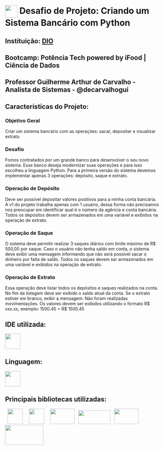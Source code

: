 <h1>
    <a href="https://www.dio.me/">
     <img align="center" width="40px" src="https://hermes.digitalinnovation.one/assets/diome/logo-minimized.png"></a>
    <span> Desafio de Projeto: Criando um Sistema Bancário com Python
</h1>

## Instituição: [DIO](https://web.dio.me/home)

## Bootcamp: Potência Tech powered by iFood | Ciência de Dados

## Professor Guilherme Arthur de Carvalho - Analista de Sistemas - @decarvalhogui

## Características do Projeto:

### Objetivo Geral
Criar um sistema bancário com as operações: sacar, depositar e visualizar extrato.

### Desafio
Fomos contratados por um grande banco para desenvolver o seu novo sistema. Esse banco deseja modernizar suas operações e para isso escolheu a linguagem Python. Para a primeira versão do sistema devemos implementar apenas 3 operações: depósito, saque e extrato.

### Operação de Depósito
Deve ser possível depositar valores positivos para a minha conta bancária. A v1 do projeto trabalha apenas com 1 usuário, dessa forma não precisamos nos preocupar em identificar qual é o número da agência e conta bancária. Todos os depósitos devem ser armazenados em uma variável e exibidos na operação de extrato.

### Operação de Saque
O sistema deve permitir realizar 3 saques diários com limite máximo de R$ 500,00 por saque. Caso o usuário não tenha saldo em conta, o sistema deve exibir uma mensagem informando que não será possível sacar o dinheiro por falta de saldo. Todos os saques devem ser armazenados em uma variável e exibidos na operação de extrato.

### Operação de Extrato
Essa operação deve listar todos os depósitos e saques realizados na conta. No fim da listagem deve ser exibido o saldo atual da conta. Se o extrato estiver em branco, exibir a mensagem: Não foram realizadas movimentações.
Os valores devem ser exibidos utilizando o formato R$ xxx.xx, exemplo:
1500.45 = R$ 1500.45


## IDE utilizada:
<img width="50" height="50" src="https://cdn.jsdelivr.net/gh/devicons/devicon/icons/vscode/vscode-plain-wordmark.svg" />
          

## Linguagem:
<img width="50" height="50" src="https://cdn.jsdelivr.net/gh/devicons/devicon/icons/python/python-original-wordmark.svg" />

## Principais bibliotecas utilizadas:
&nbsp;&nbsp;<img width="50" height="50" src="https://cdn.jsdelivr.net/gh/devicons/devicon/icons/pandas/pandas-original-wordmark.svg" />&nbsp;&nbsp;
&nbsp;&nbsp;<img width="50" height="50" src="https://cdn.jsdelivr.net/gh/devicons/devicon/icons/numpy/numpy-original-wordmark.svg" />&nbsp;&nbsp;
&nbsp;&nbsp;<img width="80" height="50" src="https://seaborn.pydata.org/_static/logo-wide-lightbg.svg" />&nbsp;&nbsp;
<img width="105" height="45" src="https://matplotlib.org/stable/_static/images/logo2.svg" />&nbsp;&nbsp;
<img width="80" height="50" src="https://algotrading101.com/learn/wp-content/uploads/2020/06/yahoo-finance-api-guide.png"/>
<img width="125" height="65" src="https://www.metatrader5.com/i/logo_metatrader5.png" />&nbsp;&nbsp;
